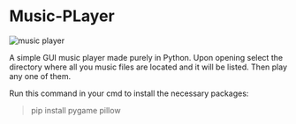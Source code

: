 # Music-PLayer
![music player](https://user-images.githubusercontent.com/63968451/133752101-86f297d5-3c56-4b80-8409-bde21fdaf4ab.png)

A simple GUI music player made purely in Python. Upon opening select the directory where all you music files are located and it will be listed. Then play any one of them.

Run this command in your cmd to install the necessary packages:
> pip install pygame pillow
